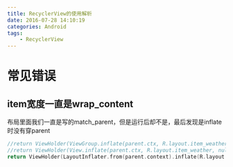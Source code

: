 ```yaml
---
title: RecyclerView的使用解析
date: 2016-07-28 14:10:19
categories: Android
tags: 
    - RecyclerView
---
```

# 常见错误

## item宽度一直是wrap_content

布局里面我们一直是写的match_parent，但是运行后却不是，最后发现是inflate时没有穿parent

```kotlin
//return ViewHolder(ViewGroup.inflate(parent.ctx, R.layout.item_weather, null),itemClick);
//return ViewHolder(View.inflate(parent.ctx, R.layout.item_weather, null),itemClick);
return ViewHolder(LayoutInflater.from(parent.context).inflate(R.layout.item_weather, parent,false),itemClick);
```


